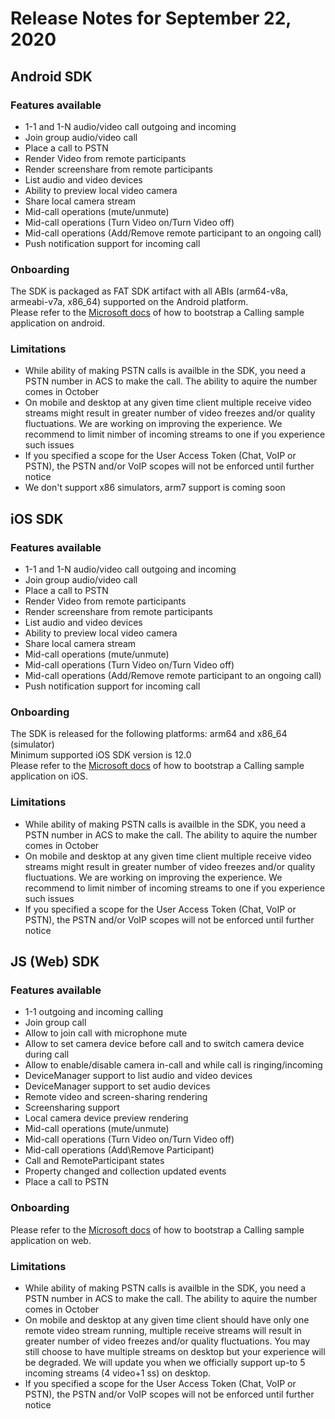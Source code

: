 # Release Notes for September 22, 2020

## Android SDK

### Features available
*   1-1 and 1-N audio/video call outgoing and incoming
*   Join group audio/video call
*   Place a call to PSTN
*   Render Video from remote participants
*   Render screenshare from remote participants
*   List audio and video devices
*   Ability to preview local video camera
*   Share local camera stream
*   Mid-call operations (mute/unmute)
*   Mid-call operations (Turn Video on/Turn Video off)
*   Mid-call operations (Add/Remove remote participant to an ongoing call)
*   Push notification support for incoming call

### Onboarding
The SDK is packaged as FAT SDK artifact with all ABIs (arm64-v8a, armeabi-v7a, x86_64) supported on the Android platform.
<br/>Please refer to the [Microsoft docs](https://review.docs.microsoft.com/en-us/azure/project-spool/quickstarts/voice-video-calling/getting-started-with-calling) of how to bootstrap a Calling sample application on android.

### Limitations
* While ability of making PSTN calls is availble in the SDK, you need a PSTN number in ACS to make the call. The ability to aquire the number comes in October
* On mobile and desktop at any given time client multiple receive video streams might result in greater number of video freezes and/or quality fluctuations. We are working on improving the experience. We recommend to limit nimber of incoming streams to one if you experience such issues
* If you specified a scope for the User Access Token (Chat, VoIP or PSTN),  the PSTN and/or VoIP scopes will not be enforced until further notice
*  We don't support x86 simulators, arm7 support is coming soon

## iOS SDK

### Features available

*   1-1 and 1-N audio/video call outgoing and incoming
*   Join group audio/video call
*   Place a call to PSTN
*   Render Video from remote participants
*   Render screenshare from remote participants
*   List audio and video devices
*   Ability to preview local video camera
*   Share local camera stream
*   Mid-call operations (mute/unmute)
*   Mid-call operations (Turn Video on/Turn Video off)
*   Mid-call operations (Add/Remove remote participant to an ongoing call)
*   Push notification support for incoming call

### Onboarding
The SDK is released for the following platforms: arm64 and x86_64 (simulator)
<br/>Minimum supported iOS SDK version is 12.0
<br/>Please refer to the [Microsoft docs](https://review.docs.microsoft.com/en-us/azure/project-spool/quickstarts/voice-video-calling/getting-started-with-calling) of how to bootstrap a Calling sample application on iOS.

### Limitations
* While ability of making PSTN calls is availble in the SDK, you need a PSTN number in ACS to make the call. The ability to aquire the number comes in October
* On mobile and desktop at any given time client multiple receive video streams might result in greater number of video freezes and/or quality fluctuations. We are working on improving the experience. We recommend to limit nimber of incoming streams to one if you experience such issues
* If you specified a scope for the User Access Token (Chat, VoIP or PSTN),  the PSTN and/or VoIP scopes will not be enforced until further notice 

## JS (Web) SDK

### Features available
*   1-1 outgoing and incoming calling
*   Join group call
*   Allow to join call with microphone mute
*   Allow to set camera device before call and to switch camera device during call
*   Allow to enable/disable camera in-call and while call is ringing/incoming
*   DeviceManager support to list audio and video devices
*   DeviceManager support to set audio devices
*   Remote video and screen-sharing rendering
*   Screensharing support
*   Local camera device preview rendering
*   Mid-call operations (mute/unmute)
*   Mid-call operations (Turn Video on/Turn Video off)
*   Mid-call operations (Add\Remove Participant)
*   Call and RemoteParticipant states
*   Property changed and collection updated events
*   Place a call to PSTN

### Onboarding
Please refer to the [Microsoft docs](https://review.docs.microsoft.com/en-us/azure/project-spool/quickstarts/voice-video-calling/getting-started-with-calling) of how to bootstrap a Calling sample application on web.

### Limitations
* While ability of making PSTN calls is availble in the SDK, you need a PSTN number in ACS to make the call. The ability to aquire the number comes in October
* On mobile and desktop at any given time client should have only one remote video stream running, multiple receive streams will result in greater number of video freezes and/or quality fluctuations. You may still choose to have multiple streams on desktop but your experience will be degraded. We will update you when we officially support up-to 5 incoming streams (4 video+1 ss) on desktop.
* If you specified a scope for the User Access Token (Chat, VoIP or PSTN),  the PSTN and/or VoIP scopes will not be enforced until further notice

